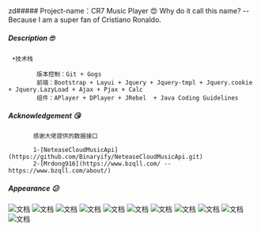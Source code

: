 zd##### Project-name：CR7 Music Player 😍
     Why do it call this name? -- Because I am a super fan of Cristiano Ronaldo.  
     
##### Description 🙄
     •技术栈
     
            版本控制：Git + Gogs
            前端：Bootstrap + Layui + Jquery + Jquery-tmpl + Jquery.cookie + Jquery.LazyLoad + Ajax + Pjax + Calc
            组件：APlayer + DPlayer + JRebel  + Java Coding Guidelines
            
##### Acknowledgement 😘

           感谢大佬提供的数据接口 
           
           1-[NeteaseCloudMusicApi](https://github.com/Binaryify/NeteaseCloudMusicApi.git)           
           2-[Mrdong916](https://www.bzqll.com/ -- https://www.bzqll.com/about/)
    
##### Appearance 😕

![文档](https://i.loli.net/2018/11/15/5bed4d1fb06f3.png)
![文档](https://i.loli.net/2018/11/15/5bed4d22d25b7.png)
![文档](https://i.loli.net/2018/11/15/5bed4d252c698.png)
![文档](https://i.loli.net/2018/11/15/5bed4d2a79cb4.png)
![文档](https://i.loli.net/2018/11/15/5bed4d2f97477.png)
![文档](https://i.loli.net/2018/11/15/5bed4d3106af1.png)
![文档](https://i.loli.net/2018/11/15/5bed4ddf3b9fb.png)
![文档](https://i.loli.net/2018/11/15/5bed4de269540.png)
![文档](https://i.loli.net/2018/11/15/5bed4de30a10e.png)
![文档](https://i.loli.net/2018/11/15/5bed4de5d7734.png)
![文档](https://i.loli.net/2018/11/15/5bed4de6c140d.png)



        
